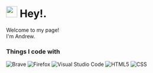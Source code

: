 <h1><img src="https://emojis.slackmojis.com/emojis/images/1531849430/4246/blob-sunglasses.gif?1531849430" width="30"/> Hey!.</h1>

<p>Welcome to my page! </br> I'm Andrew.

<h3>Things I code with</h3>

<p>
<img alt="Brave" src="https://img.shields.io/badge/Brave-FB542B?style=for-the-badge&logo=Brave&logoColor=white" />
<img alt="Firefox" src="https://img.shields.io/badge/Firefox-FF7139?style=for-the-badge&logo=Firefox-Browser&logoColor=white" />
 <img alt="Visual Studio Code" src="https://img.shields.io/badge/Visual%20Studio%20Code-0078d7.svg?style=for-the-badge&logo=visual-studio-code&logoColor=white" />
 <img alt="HTML5" src="https://img.shields.io/badge/html5-%23E34F26.svg?style=for-the-badge&logo=html5&logoColor=white" />
 <img alt="CSS" src="https://img.shields.io/badge/c++-%2300599C.svg?style=for-the-badge&logo=c%2B%2B&logoColor=white" />
</p>
